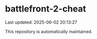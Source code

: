 # battlefront-2-cheat

Last updated: 2025-06-02 20:13:27

This repository is automatically maintained.
